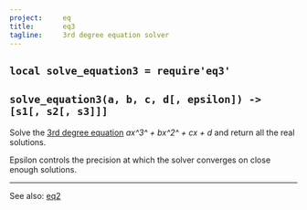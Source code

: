 ```yaml
---
project:     eq
title:       eq3
tagline:     3rd degree equation solver
---
```


## `local solve_equation3 = require'eq3'`

## `solve_equation3(a, b, c, d[, epsilon]) -> [s1[, s2[, s3]]]`

Solve the [3rd degree equation][1] *ax^3^ + bx^2^ + cx + d* and return all the real solutions.

Epsilon controls the precision at which the solver converges on close enough solutions.

----
See also: [eq2](eq2.html)

[1]: http://en.wikipedia.org/wiki/Cubic_function

